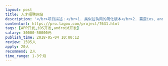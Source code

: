 ```yaml
---                
layout: post       
title: 人才招聘网站           
description: '</br>项目描述：</br>1. 类似拉钩网的简化版本</br>2. 需要ios、android、pc端</br>3. 支持企业版和个人版切换</br>4. 需要管理后台</br></br>要求：</br>1. 需要源码</br>2. 容易二开，并且符合编码规范</br>3. app必须保证能上架成功</br></br>人员要求：</br>1. 全职做</br></br>时间要求：</br>45天</br>'     
contenturl: https://pro.lagou.com/project/7631.html      
tags: [APP开发,iOS开发,android开发]            
salary: 30000-50000元          
publish_time: 2018-05-04 10:00:12         
review: 1595人                   
apply: 20人                   
recommend: 2人                   
time_range: 1-3个月              
---                 
```

